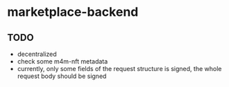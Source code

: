 # marketplace-backend

## TODO

- decentralized
- check some m4m-nft metadata
- currently, only some fields of the request structure is signed, the whole request body should be signed

